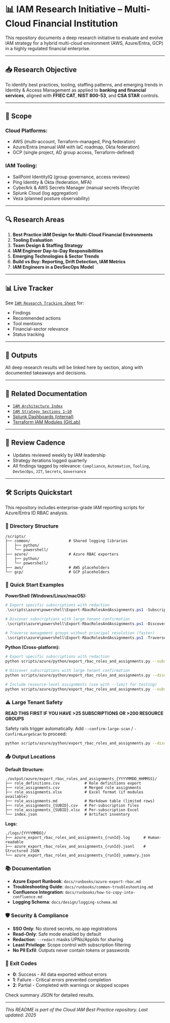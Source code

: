 # 📊 IAM Research Initiative – Multi-Cloud Financial Institution

This repository documents a deep research initiative to evaluate and evolve IAM strategy for a hybrid multi-cloud environment (AWS, Azure/Entra, GCP) in a highly regulated financial enterprise.

---

## 📥 Research Objective

To identify best practices, tooling, staffing patterns, and emerging trends in Identity & Access Management as applied to **banking and financial services**, aligned with **FFIEC CAT**, **NIST 800-53**, and **CSA STAR** controls.

---

## 📌 Scope

### Cloud Platforms:
- AWS (multi-account, Terraform-managed, Ping federation)
- Azure/Entra (manual IAM with IaC roadmap, Okta federation)
- GCP (single project, AD group access, Terraform-defined)

### IAM Tooling:
- SailPoint IdentityIQ (group governance, access reviews)
- Ping Identity & Okta (federation, MFA)
- CyberArk & AWS Secrets Manager (manual secrets lifecycle)
- Splunk Cloud (log aggregation)
- Veza (planned posture observability)

---

## 🔍 Research Areas

1. **Best Practice IAM Design for Multi-Cloud Financial Environments**
2. **Tooling Evaluation**
3. **Team Design & Staffing Strategy**
4. **IAM Engineer Day-to-Day Responsibilities**
5. **Emerging Technologies & Sector Trends**
6. **Build vs Buy: Reporting, Drift Detection, IAM Metrics**
7. **IAM Engineers in a DevSecOps Model**

---

## 📊 Live Tracker

See [`IAM Research Tracking Sheet`](./IAM_Research_Tracking_Sheet.xlsx) for:
- Findings
- Recommended actions
- Tool mentions
- Financial-sector relevance
- Status tracking

---

## 📎 Outputs

All deep research results will be linked here by section, along with documented takeaways and decisions.

---

## 🧩 Related Documentation

- [`IAM Architecture Index`](./IAM_Architecture_Index.md)
- [`IAM Strategy Sections 1–10`](./architecture-docs/)
- [Splunk Dashboards (internal)](#)
- [Terraform IAM Modules (GitLab)](#)

---

## 📅 Review Cadence

- Updates reviewed weekly by IAM leadership
- Strategy iterations logged quarterly
- All findings tagged by relevance: `Compliance`, `Automation`, `Tooling`, `DevSecOps`, `JIT`, `Secrets`, `Governance`

---

## 🛠 Scripts Quickstart

This repository includes enterprise-grade IAM reporting scripts for Azure/Entra ID RBAC analysis.

### 📁 Directory Structure
```
/scripts/
├── common/                 # Shared logging libraries
│   ├── python/
│   └── powershell/
├── azure/                  # Azure RBAC exporters
│   ├── python/
│   └── powershell/
├── aws/                    # AWS placeholders
└── gcp/                    # GCP placeholders
```

### 🚀 Quick Start Examples

**PowerShell (Windows/Linux/macOS):**
```powershell
# Export specific subscriptions with redaction
.\scripts\azure\powershell\Export-RbacRolesAndAssignments.ps1 -Subscriptions "sub1,sub2" -Redact

# Discover subscriptions with large tenant confirmation
.\scripts\azure\powershell\Export-RbacRolesAndAssignments.ps1 -DiscoverSubscriptions -ConfirmLargeScan

# Traverse management groups without principal resolution (faster)
.\scripts\azure\powershell\Export-RbacRolesAndAssignments.ps1 -TraverseManagementGroups -NoResolvePrincipals
```

**Python (Cross-platform):**
```bash
# Export specific subscriptions with redaction
python scripts/azure/python/export_rbac_roles_and_assignments.py --subscriptions sub1,sub2 --redact

# Discover subscriptions with large tenant confirmation
python scripts/azure/python/export_rbac_roles_and_assignments.py --discover-subscriptions --confirm-large-scan

# Include resource-level assignments (use with --limit for testing)
python scripts/azure/python/export_rbac_roles_and_assignments.py --subscriptions sub1 --include-resources --limit 5
```

### ⚠️ Large Tenant Safety

**READ THIS FIRST IF YOU HAVE >25 SUBSCRIPTIONS OR >200 RESOURCE GROUPS**

Safety rails trigger automatically. Add `--confirm-large-scan` / `-ConfirmLargeScan` to proceed:
```bash
python scripts/azure/python/export_rbac_roles_and_assignments.py --discover-subscriptions --confirm-large-scan
```

### 📤 Output Locations

**Default Structure:**
```
./output/azure/export_rbac_roles_and_assignments_{YYYYMMDD_HHMMSS}/
├── role_definitions.csv           # Role definitions export
├── role_assignments.csv           # Merged role assignments
├── role_assignments.xlsx          # Excel format (if modules available)
├── role_assignments.md            # Markdown table (limited rows)
├── role_assignments_{SUBID}.csv   # Per-subscription files
├── role_assignments_{SUBID}.xlsx  # Per-subscription Excel
└── index.json                     # Artifact inventory
```

**Logs:**
```
./logs/{YYYYMMDD}/
├── azure_export_rbac_roles_and_assignments_{runId}.log      # Human-readable
├── azure_export_rbac_roles_and_assignments_{runId}.jsonl    # Structured JSON
└── azure_export_rbac_roles_and_assignments_{runId}_summary.json
```

### 📚 Documentation

- **Azure Export Runbook**: `docs/runbooks/azure-export-rbac.md`
- **Troubleshooting Guide**: `docs/runbooks/common-troubleshooting.md`
- **Confluence Integration**: `docs/runbooks/how-to-copy-into-confluence.md`
- **Logging Schema**: `docs/design/logging-schema.md`

### 🛡 Security & Compliance

- **SSO Only**: No stored secrets, no app registrations
- **Read-Only**: Safe mode enabled by default
- **Redaction**: `--redact` masks UPNs/AppIds for sharing
- **Least Privilege**: Scope control with subscription filtering
- **No PII Exfil**: Outputs never contain tokens or passwords

### 🏃 Exit Codes

- **0**: Success - All data exported without errors
- **1**: Failure - Critical errors prevented completion  
- **2**: Partial - Completed with warnings or skipped scopes

Check summary JSON for detailed results.

---
*This README is part of the Cloud IAM Best Practice repository. Last updated: 2025*
